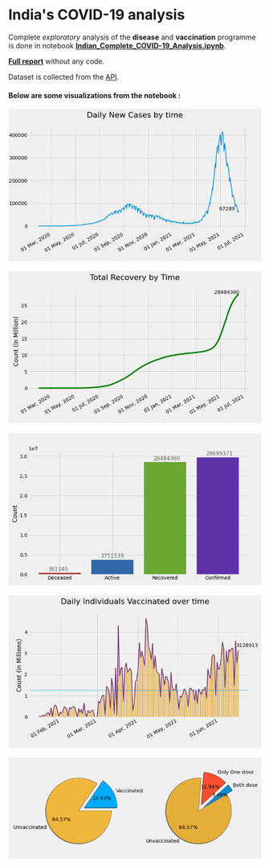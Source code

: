 # India's COVID-19 analysis

Complete *exploratory* analysis of the **disease** and **vaccination** programme is done in notebook **[Indian_Complete_COVID-19_Analysis.ipynb](https://nbviewer.jupyter.org/github/Dhruv-praju/COVID-19-Tracker/blob/main/India/Indian_Complete_COVID-19_Analysis.ipynb)**.

[**Full report**](Indian_Complete_COVID-19_Analysis.html) without any code.

Dataset is collected from the [API](https://api.covid19india.org/).

#### Below are some visualizations from the notebook :


![Daily cases](Images/daily_cases.png)
\
\
![Total recovries](Images/tot_recov.png)
\
\
![Summary](Images/cases_summary.png)
\
\
![Daily vaccination](Images/daily_vac.png)
\
\
![Percent vaccination](Images/vac_percent.png)
